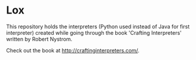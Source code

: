 # Lox

This repository holds the interpreters (Python used instead of Java for first interpreter) created while going through the book 'Crafting Interpreters' written by Robert Nystrom.

Check out the book at http://craftinginterpreters.com/.
